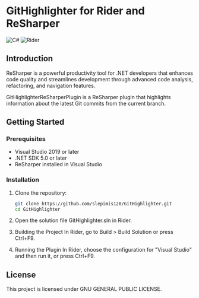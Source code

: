 # GitHighlighter for Rider and ReSharper

![C#](https://img.shields.io/badge/c%23-%23239120.svg?style=for-the-badge&logo=csharp&logoColor=white) ![Rider](https://img.shields.io/badge/Rider-000000.svg?style=for-the-badge&logo=Rider&logoColor=white&color=black&labelColor=crimson)

## Introduction
ReSharper is a powerful productivity tool for .NET developers that enhances code quality and streamlines development through advanced code analysis, refactoring, and navigation features.

GitHighlighterReSharperPlugin is a ReSharper plugin that highlights information about the latest Git commits from the current branch.

## Getting Started

### Prerequisites
- Visual Studio 2019 or later
- .NET SDK 5.0 or later
- ReSharper installed in Visual Studio

### Installation
1. Clone the repository:
   ```sh
   git clone https://github.com/slepimis120/GitHighlighter.git
   cd GitHighlighter
   ```

2. Open the solution file GitHighlighter.sln in Rider.

3. Building the Project
   In Rider, go to Build > Build Solution or press Ctrl+F9.

4. Running the Plugin
   In Rider, choose the configuration for "Visual Studio" and then run it, or press Ctrl+F9.

## License
This project is licensed under GNU GENERAL PUBLIC LICENSE.
